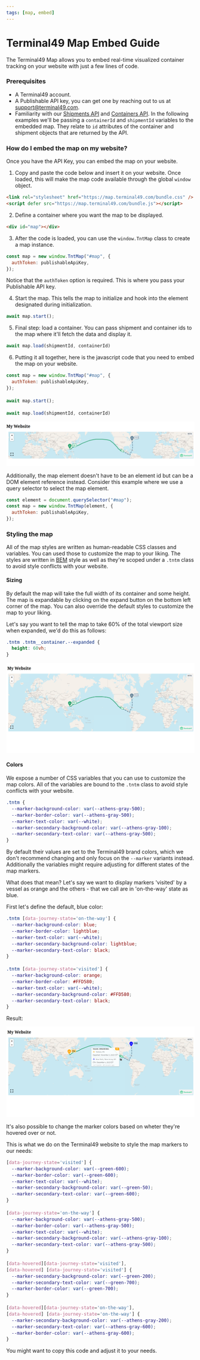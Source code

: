 ```yaml
---
tags: [map, embed]
---
```


# Terminal49 Map Embed Guide

The Terminal49 Map allows you to embed real-time visualized container tracking on your website with just a few lines of code.

### Prerequisites

- A Terminal49 account.
- A Publishable API key, you can get one by reaching out to us at support@terminal49.com.
- Familiarity with our [Shipments API](https://developers.terminal49.com/docs/api/d31aeeda6fa44-list-shipments) and [Containers API](https://developers.terminal49.com/docs/api/f77d723c227c1-list-containers).
In the following examples we'll be passing a `containerId` and `shipmentId` variables to the embedded map.
They relate to `id` attributes of the container and shipment objects that are returned by the API.

### How do I embed the map on my website?

Once you have the API Key, you can embed the map on your website.


1. Copy and paste the code below and insert it on your website.
Once loaded, this will make the map code available through the global `window` object.

```html
<link rel="stylesheet" href="https://map.terminal49.com/bundle.css" />
<script defer src="https://map.terminal49.com/bundle.js"></script>
```

2. Define a container where you want the map to be displayed. 

```html
<div id="map"></div>
```

3. After the code is loaded, you can use the `window.TntMap` class to create a map instance. 

```javascript
const map = new window.TntMap("#map", {
  authToken: publishableApiKey,
});
```

Notice that the `authToken` option is required. This is where you pass your Publishable API key. 

4. Start the map. 
This tells the map to initialize and hook into the element designated during initialization.

```javascript
await map.start();
```

5. Final step: load a container. You can pass shipment and container ids to the map where it'll fetch the data and display it.

```javascript
await map.load(shipmentId, containerId)
```

6. Putting it all together, here is the javascript code that you need to embed the map on your website.

```javascript
const map = new window.TntMap("#map", {
  authToken: publishableApiKey,
});

await map.start();

await map.load(shipmentId, containerId)
```

![terminal49-map.png](../../assets/images/map/terminal49-map.png)

Additionally, the map element doesn't have to be an element id but can be a DOM element reference instead.
Consider this example where we use a query selector to select the map element.

```javascript
const element = document.querySelector("#map");
const map = new window.TntMap(element, {
  authToken: publishableApiKey,
});
```

### Styling the map

All of the map styles are written as human-readable CSS classes and variables.
You can used those to customize the map to your liking.
The styles are written in [BEM](https://getbem.com/) style as well as they're scoped under a `.tntm` class to avoid style conflicts with your website.

#### Sizing

By default the map will take the full width of its container and some height. The map is expandable by clicking on the expand button on the bottom left corner of the map.
You can also override the default styles to customize the map to your liking.

Let's say you want to tell the map to take 60% of the total viewport size when expanded, we'd do this as follows:

```css
.tntm .tntm__container.--expanded {
  height: 60vh;
}
```

![terminal49-map-expanded.png](../../assets/images/map/terminal49-map-expanded.png)

#### Colors

We expose a number of CSS variables that you can use to customize the map colors.
All of the variables are bound to the `.tntm` class to avoid style conflicts with your website.
```css
.tntm {
  --marker-background-color: var(--athens-gray-500);
  --marker-border-color: var(--athens-gray-500);
  --marker-text-color: var(--white);
  --marker-secondary-background-color: var(--athens-gray-100);
  --marker-secondary-text-color: var(--athens-gray-500);
}
```

By default their values are set to the Terminal49 brand colors, which we don't recommend changing and only focus on the `--marker` variants instead.
Additionally the variables might require adjusting for different states of the map markers.

What does that mean?
Let's say we want to display markers 'visited' by a vessel as orange and the others - that we call are in 'on-the-way' state as blue.

First let's define the default, blue color:

```css
.tntm [data-journey-state='on-the-way'] {
  --marker-background-color: blue;
  --marker-border-color: lightblue;
  --marker-text-color: var(--white);
  --marker-secondary-background-color: lightblue;
  --marker-secondary-text-color: black;
}

.tntm [data-journey-state='visited'] {
  --marker-background-color: orange;
  --marker-border-color: #FFD580;
  --marker-text-color: var(--white);
  --marker-secondary-background-color: #FFD580;
  --marker-secondary-text-color: black;
}
```

Result:

![terminal49-map-colors.png](../../assets/images/map/terminal49-map-colors.png)

It's also possible to change the marker colors based on wheter they're hovered over or not.

This is what we do on the Terminal49 website to style the map markers to our needs:

```css
[data-journey-state='visited'] {
  --marker-background-color: var(--green-600);
  --marker-border-color: var(--green-600);
  --marker-text-color: var(--white);
  --marker-secondary-background-color: var(--green-50);
  --marker-secondary-text-color: var(--green-600);
}

[data-journey-state='on-the-way'] {
  --marker-background-color: var(--athens-gray-500);
  --marker-border-color: var(--athens-gray-500);
  --marker-text-color: var(--white);
  --marker-secondary-background-color: var(--athens-gray-100);
  --marker-secondary-text-color: var(--athens-gray-500);
}

[data-hovered][data-journey-state='visited'],
[data-hovered] [data-journey-state='visited'] {
  --marker-secondary-background-color: var(--green-200);
  --marker-secondary-text-color: var(--green-700);
  --marker-border-color: var(--green-700);
}

[data-hovered][data-journey-state='on-the-way'],
[data-hovered] [data-journey-state='on-the-way'] {
  --marker-secondary-background-color: var(--athens-gray-200);
  --marker-secondary-text-color: var(--athens-gray-600);
  --marker-border-color: var(--athens-gray-600);
}
```
You might want to copy this code and adjust it to your needs.
